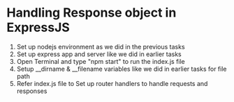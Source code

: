 # Handling Response object in ExpressJS
1. Set up nodejs environment as we did in the previous tasks
2. Set up express app and server like we did in earlier tasks
3. Open Terminal and type "npm start" to run the index.js file
4. Setup __dirname & __filename variables like we did in earlier tasks for file path
5. Refer index.js file to Set up router handlers to handle requests and responses
